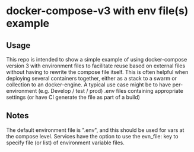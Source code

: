 # docker-compose-v3 with env file(s) example

## Usage
This repo is intended to show a simple example of using docker-compose version 3 with environment files to facilitate 
reuse based on external files without having to rewrite the compose file itself.  This is often helpful when deploying 
several containers together, either as a stack to a swarm or collection to an docker-engine.  A typical use case might 
be to have per-environment (e.g. Develop / test / prod) .env files containing appropriate settings (or have CI generate 
the file as part of a build)

## Notes
The default environment file is ".env", and this should be used for vars at the compose level.  Services have the
option to use the evn_file: key to specify file (or list) of environment variable files.


